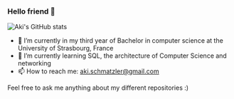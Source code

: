 ### Hello friend 👋

![Aki's GitHub stats](https://github-readme-stats.vercel.app/api?username=AkiSchmatzler&theme=synthwave&show_icons=true&count_private=true "Aki's Github stats")

- 🔭 I’m currently in my third year of Bachelor in computer science at the University of Strasbourg, France  
- 🌱 I’m currently learning SQL, the architecture of Computer Science and networking  
- 📫 How to reach me: aki.schmatzler@gmail.com  

Feel free to ask me anything about my different repositories :)
